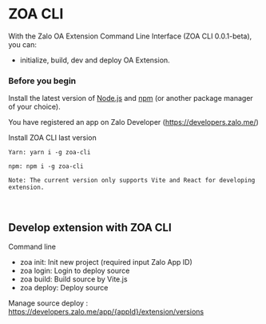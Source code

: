 # ZOA CLI

With the Zalo OA Extension Command Line Interface (ZOA CLI 0.0.1-beta), you can:

- initialize, build, dev and deploy OA Extension.



### Before you begin ###

Install the latest version of  [Node.js](https://nodejs.org/en/download/) and [npm](https://docs.npmjs.com/getting-started) (or another package manager of your choice).

You have registered an app on Zalo Developer (https://developers.zalo.me/)

Install ZOA CLI last version

    Yarn: yarn i -g zoa-cli 
    
    npm: npm i -g zoa-cli


``
Note: The current version only supports Vite and React for developing extension.
``

<p>&nbsp;</p>

## Develop extension with ZOA CLI
Command line
  - zoa init: Init new project (required input Zalo App ID)
  - zoa login: Login to deploy source
  - zoa build: Build source by Vite.js
  - zoa deploy: Deploy source

Manage source deploy : https://developers.zalo.me/app/{appId}/extension/versions
